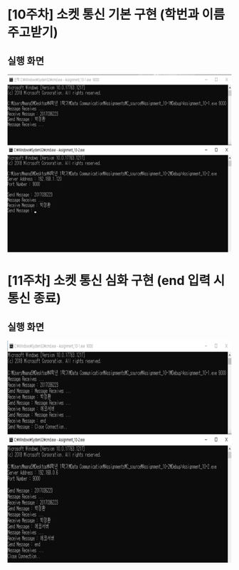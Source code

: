 # [10주차] 소켓 통신 기본 구현 (학번과 이름 주고받기)



## 실행 화면

<img src="/images/week10_result.png" width="600" height="400" />



# [11주차] 소켓 통신 심화 구현 (end 입력 시 통신 종료)



## 실행 화면

<img src="/images/week11_result.png" width="600" height="500" />

